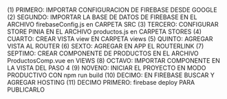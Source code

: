 (1) PRIMERO: IMPORTAR CONFIGURACION DE FIREBASE DESDE GOOGLE
(2) SEGUNDO: IMPORTAR LA BASE DE DATOS DE FIREBASE
EN EL ARCHIVO firebaseConfig.js en CARPETA SRC
(3) TERCERO: CONFIGURAR STORE PINIA
EN EL ARCHIVO productos.js en CARPETA STORES
(4) CUARTO: CREAR VISTA view EN CARPETA views
(5) QUINTO: AGREGAR VISTA AL ROUTER
(6) SEXTO: AGREGAR EN APP EL ROUTERLINK
(7) SEPTIMO: CREAR COMPONENTE DE PRODUCTOS
EN EL ARCHIVO ProductosComp.vue en VIEWS
(8) OCTAVO: IMPORTAR COMPONENTE EN LA VISTA DEL PASO 4
(9) NOVENO: INICIAR EL PROYECTO EN MODO PRODUCTIVO CON npm run build
(10) DECIMO: EN FIREBASE BUSCAR Y AGREGAR HOSTING
(11) DECIMO PRIMERO: firebase deploy PARA PUBLICARLO
